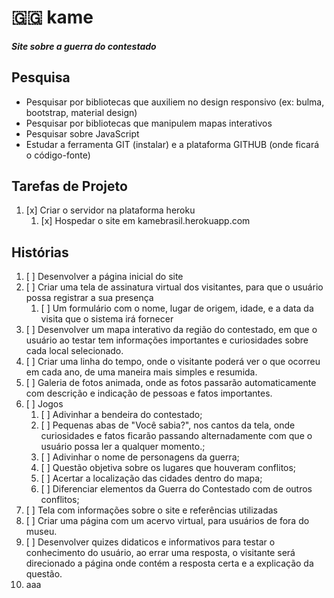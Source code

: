 # 🇬🇬  kame
##### Site sobre a guerra do contestado

## Pesquisa
+ Pesquisar por bibliotecas que auxiliem no design responsivo (ex: bulma, bootstrap, material design)
+ Pesquisar por bibliotecas que manipulem mapas interativos
+ Pesquisar sobre JavaScript
+ Estudar a ferramenta GIT (instalar) e a plataforma GITHUB (onde ficará o código-fonte)


## Tarefas de Projeto

1. [x] Criar o servidor na plataforma heroku
   1. [x] Hospedar o site em kamebrasil.herokuapp.com

## Histórias

1. [ ] Desenvolver a página inicial do site
2. [ ] Criar uma tela de assinatura virtual dos visitantes, para que o usuário possa registrar a sua presença
   1. [ ] Um formulário com o nome, lugar de origem, idade, e a data da visita que o sistema irá fornecer
3. [ ] Desenvolver um mapa interativo da região do contestado, em que o usuário ao testar tem informações importantes e curiosidades sobre cada local selecionado. 
4. [ ] Criar uma linha do tempo, onde o visitante poderá ver o que ocorreu em cada ano, de uma maneira mais simples e resumida.
5. [ ] Galeria de fotos animada, onde as fotos passarão automaticamente com descrição e indicação de pessoas e fatos importantes.
6. [ ] Jogos 
   1. [ ] Adivinhar a bendeira do contestado;
   2. [ ] Pequenas abas de "Você sabia?", nos cantos da tela, onde curiosidades e fatos ficarão passando alternadamente com que o usuário possa ler a qualquer momento.;
   3. [ ] Adivinhar o nome de personagens da guerra;
   4. [ ] Questão objetiva sobre os lugares que houveram conflitos;
   5. [ ] Acertar a localização das cidades dentro do mapa;
   6. [ ] Diferenciar elementos da Guerra do Contestado com de outros conflitos;
7. [ ] Tela com informações sobre o site e referências utilizadas
8. [ ] Criar uma página com um acervo virtual, para usuários de fora do museu.
9. [ ] Desenvolver quizes didaticos e informativos para testar o conhecimento do usuário, ao errar uma resposta, o visitante será direcionado a página onde contém a resposta certa e a explicação da questão.
10. aaa
